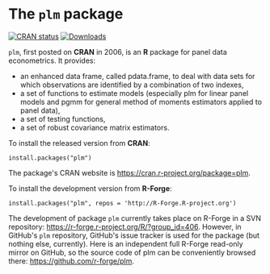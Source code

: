 # The `plm` package

<!-- badges: start -->
[![CRAN
status](https://www.r-pkg.org/badges/version/plm)](https://CRAN.R-project.org/package=plm)
[![Downloads](https://cranlogs.r-pkg.org/badges/plm)](https://CRAN.R-project.org/package=plm)
<!-- badges: end -->


`plm`, first posted on **CRAN** in 2006, is an **R** package for panel
data econometrics. It provides:

- an enhanced data frame, called pdata.frame, to deal with data sets for which observations are identified by a combination of two indexes,
- a set of functions to estimate models (especially plm for linear panel models and pgmm for general method of moments estimators applied to panel data),
- a set of testing functions,
- a set of robust covariance matrix estimators.

To install the released version from **CRAN**:

`install.packages("plm")`

The package's CRAN website is https://cran.r-project.org/package=plm.

To install the development version from **R-Forge**:

`install.packages("plm", repos = 'http://R-Forge.R-project.org')`

The development of package `plm` currently takes place on R-Forge in a SVN repository: https://r-forge.r-project.org/R/?group_id=406.
However, in GitHub's `plm` repository, GitHub's issue tracker is used for the package (but nothing else, currently).
Here is an independent full R-Forge read-only mirror on GitHub, so the source code of plm can be conveniently browsed there: https://github.com/r-forge/plm.
